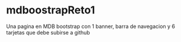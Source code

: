 # mdboostrapReto1
Una pagina en MDB bootstrap con 1 banner, barra de navegacion y 6 tarjetas que debe subirse a github
